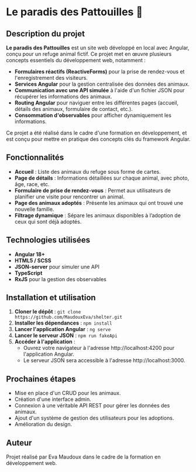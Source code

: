 # Le paradis des Pattouilles 🐾

## Description du projet

**Le paradis des Pattouilles** est un site web développé en local avec Angular, conçu pour un refuge animal fictif. Ce projet met en œuvre plusieurs concepts essentiels du développement web, notamment :

- **Formulaires réactifs (ReactiveForms)** pour la prise de rendez-vous et l'enregistrement des visiteurs.
- **Services Angular** pour la gestion centralisée des données des animaux.
- **Communication avec une API simulée** à l'aide d'un fichier JSON pour récupérer les informations des animaux.
- **Routing Angular** pour naviguer entre les différentes pages (accueil, détails des animaux, formulaire de contact, etc.).
- **Consommation d'observables** pour afficher dynamiquement les informations.

Ce projet a été réalisé dans le cadre d'une formation en développement, et est conçu pour mettre en pratique des concepts clés du framework Angular.

## Fonctionnalités

- **Accueil** : Liste des animaux du refuge sous forme de cartes.
- **Page de détails** : Informations détaillées sur chaque animal, avec photo, âge, race, etc.
- **Formulaire de prise de rendez-vous** : Permet aux utilisateurs de planifier une visite pour rencontrer un animal.
- **Page des animaux adoptés** : Présente les animaux qui ont trouvé une nouvelle famille.
- **Filtrage dynamique** : Sépare les animaux disponibles à l’adoption de ceux qui sont déjà adoptés.

## Technologies utilisées

- **Angular 18+**
- **HTML5 / SCSS**
- **JSON-server** pour simuler une API
- **TypeScript**
- **RxJS** pour la gestion des observables

## Installation et utilisation

1. **Cloner le dépôt** :
   ``
   git clone https://github.com/MaudouxEva/shelter.git
   ``
2. **Installer les dépendances** :
   ``
   npm install
   ``
3. **Lancer l'application Angular** :
   ``
   ng serve 
   ``
4. **Lancer le serveur JSON** :
   ``
   npm run fakeApi
   ``
5. **Accéder à l'application** :
   - Ouvrez votre navigateur à l'adresse http://localhost:4200 pour l'application Angular.
   - Le serveur JSON sera accessible à l'adresse http://localhost:3000.
  
## Prochaines étapes
- Mise en place d'un CRUD pour les animaux.
- Création d'une interface admin.
- Connexion à une véritable API REST pour gérer les données des animaux.
- Ajout d'un système de gestion des utilisateurs pour les adoptions.
- Amélioration du design.

## Auteur
Projet réalisé par Eva Maudoux dans le cadre de la formation en développement web.
